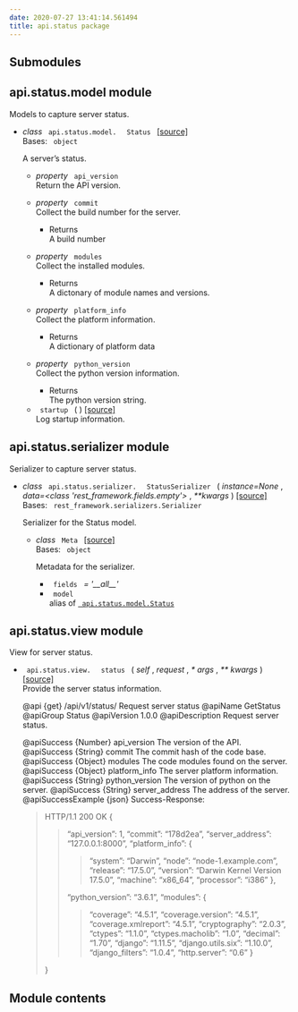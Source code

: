 ```yaml
---
date: 2020-07-27 13:41:14.561494
title: api.status package
---
```

<div id="api-status-package" class="section">


<div id="submodules" class="section">

## Submodules

</div>

<div id="module-api.status.model" class="section">

<span id="api-status-model-module"> </span>

## api.status.model module

Models to capture server status.

  - *class* `  api.status.model.  ` `  Status  `
    [<span class="viewcode-link"> \[source\]
    </span>](../../_modules/api/status/model/#Status)  
    Bases: `  object  `
    
    A server’s status.
    
      - *property* `  api_version  `  
        Return the API version.
    
    <!-- end list -->
    
      - *property* `  commit  `  
        Collect the build number for the server.
        
          - Returns  
            A build number
    
    <!-- end list -->
    
      - *property* `  modules  `  
        Collect the installed modules.
        
          - Returns  
            A dictonary of module names and versions.
    
    <!-- end list -->
    
      - *property* `  platform_info  `  
        Collect the platform information.
        
          - Returns  
            A dictionary of platform data
    
    <!-- end list -->
    
      - *property* `  python_version  `  
        Collect the python version information.
        
          - Returns  
            The python version string.
    
    <!-- end list -->
    
      - `  startup  ` <span class="sig-paren"> ( </span>
        <span class="sig-paren"> ) </span> [<span class="viewcode-link">
        \[source\]
        </span>](../../_modules/api/status/model/#Status.startup)  
        Log startup information.

</div>

<div id="module-api.status.serializer" class="section">

<span id="api-status-serializer-module"> </span>

## api.status.serializer module

Serializer to capture server status.

  - *class* `  api.status.serializer.  ` `  StatusSerializer  `
    <span class="sig-paren"> ( </span> *instance=None* , *data=\<class
    'rest\_framework.fields.empty'\>* , *\*\*kwargs*
    <span class="sig-paren"> ) </span> [<span class="viewcode-link">
    \[source\]
    </span>](../../_modules/api/status/serializer/#StatusSerializer)  
    Bases: `  rest_framework.serializers.Serializer  `
    
    Serializer for the Status model.
    
      - *class* `  Meta  ` [<span class="viewcode-link"> \[source\]
        </span>](../../_modules/api/status/serializer/#StatusSerializer.Meta)  
        Bases: `  object  `
        
        Metadata for the serializer.
        
          - `  fields  ` *= '\_\_all\_\_'*
        
        <!-- end list -->
        
          - `  model  `  
            alias of [`  api.status.model.Status
             `](#api.status.model.Status "api.status.model.Status")

</div>

<div id="module-api.status.view" class="section">

<span id="api-status-view-module"> </span>

## api.status.view module

View for server status.

  - `  api.status.view.  ` `  status  ` <span class="sig-paren"> (
    </span> *<span class="n"> self </span>* , *<span class="n"> request
    </span>* , *<span class="o"> \* </span> <span class="n"> args
    </span>* , *<span class="o"> \*\* </span> <span class="n"> kwargs
    </span>* <span class="sig-paren"> ) </span>
    [<span class="viewcode-link"> \[source\]
    </span>](../../_modules/api/status/view/#status)  
    Provide the server status information.
    
    @api {get} /api/v1/status/ Request server status @apiName GetStatus
    @apiGroup Status @apiVersion 1.0.0 @apiDescription Request server
    status.
    
    @apiSuccess {Number} api\_version The version of the API.
    @apiSuccess {String} commit The commit hash of the code base.
    @apiSuccess {Object} modules The code modules found on the server.
    @apiSuccess {Object} platform\_info The server platform information.
    @apiSuccess {String} python\_version The version of python on the
    server. @apiSuccess {String} server\_address The address of the
    server. @apiSuccessExample {json} Success-Response:
    
    > 
    > 
    > <div>
    > 
    > HTTP/1.1 200 OK {
    > 
    > > 
    > > 
    > > <div>
    > > 
    > > “api\_version”: 1, “commit”: “178d2ea”, “server\_address”:
    > > “127.0.0.1:8000”, “platform\_info”: {
    > > 
    > > > 
    > > > 
    > > > <div>
    > > > 
    > > > “system”: “Darwin”, “node”: “node-1.example.com”, “release”:
    > > > “17.5.0”, “version”: “Darwin Kernel Version 17.5.0”,
    > > > “machine”: “x86\_64”, “processor”: “i386” },
    > > > 
    > > > </div>
    > > 
    > > “python\_version”: “3.6.1”, “modules”: {
    > > 
    > > > 
    > > > 
    > > > <div>
    > > > 
    > > > “coverage”: “4.5.1”, “coverage.version”: “4.5.1”,
    > > > “coverage.xmlreport”: “4.5.1”, “cryptography”: “2.0.3”,
    > > > “ctypes”: “1.1.0”, “ctypes.macholib”: “1.0”, “decimal”:
    > > > “1.70”, “django”: “1.11.5”, “django.utils.six”: “1.10.0”,
    > > > “django\_filters”: “1.0.4”, “http.server”: “0.6” }
    > > > 
    > > > </div>
    > > 
    > > </div>
    > 
    > }
    > 
    > </div>

</div>

<div id="module-api.status" class="section">

<span id="module-contents"> </span>

## Module contents

</div>

</div>